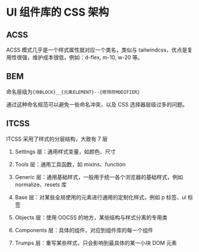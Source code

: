 # UI 组件库的 CSS 架构

## ACSS

ACSS 模式几乎是一个样式属性就对应一个类名，类似与 tailwindcss，优点是复用性很强，维护成本很低，例如：d-flex, m-10, w-20 等。

## BEM

命名层级为`{块BLOCK}__{元素ELEMENT}--{修饰符MODIFIER}`

通过这种命名规范可以避免一些命名冲突，以及 CSS 选择器层级过多的问题。

## ITCSS

ITCSS 采用了样式的分层结构，大致有 7 层

1. Settings 层：通用样式变量，如颜色、尺寸

2. Tools 层：通用工具函数，如 mixins、function

3. Generic 层：通用基础样式，一般用于统一各个浏览器的基础样式，例如 normalize、resets 库

4. Base 层：对某些全局使用的元素进行通用的定制化样式，例如 p 标签、ul 标签

5. Objects 层：使用 OOCSS 的地方，某些结构与样式分离的专用类

6. Components 层：具体的组件，对应到组件库的每一个组件

7. Trumps 层：重写某些样式，只会影响到最具体的某一小块 DOM 元素
